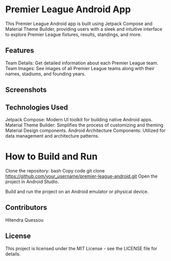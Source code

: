 
# Premier League Android App
This Premier League Android app is built using Jetpack Compose and Material Theme Builder, providing users with a sleek and intuitive interface to explore Premier League fixtures, results, standings, and more.

## Features
Team Details: Get detailed information about each Premier League team.
Team Images: See images of all Premier League teams along with their names, stadiums, and founding years.

## Screenshots




## Technologies Used
Jetpack Compose: Modern UI toolkit for building native Android apps.
Material Theme Builder: Simplifies the process of customizing and theming Material Design components.
Android Architecture Components: Utilized for data management and architecture patterns.

# How to Build and Run
Clone the repository:
bash
Copy code
git clone https://github.com/your_username/premier-league-android.git
Open the project in Android Studio.

Build and run the project on an Android emulator or physical device.

## Contributors
Hitendra Quessou
## License
This project is licensed under the MIT License - see the LICENSE file for details.
